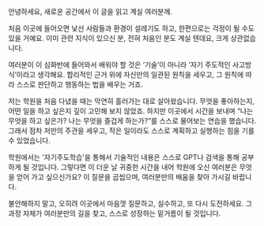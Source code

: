 안녕하세요, 새로운 공간에서 이 글을 읽고 계실 여러분께.

처음 이곳에 들어오면 낯선 사람들과 환경이 설레기도 하고, 한편으로는 걱정이 될 수도 있을 거예요. 
이미 관련 지식이 있으신 분, 전혀 처음인 분도 계실 텐데요, 크게 상관없습니다.

여러분이 이 심화반에 들어와서 배워야 할 것은 ‘기술’이 아니라 ‘자기 주도적인 사고방식’이라고 생각해요. 
합리적인 근거 위에 자신만의 일관된 원칙을 세우고, 그 원칙에 따라 스스로 판단하고 행동하는 법을 배우는 거죠.

저는 학원을 처음 다녔을 때는 막연히 흘러가는 대로 살아왔습니다. 
무엇을 좋아하는지, 어떤 일을 하고 싶은지 깊이 고민해 보지 않았죠. 
하지만 이곳에서 시간을 보내며 “나는 무엇을 하고 싶은가? 나는 무엇을 즐겁게 하는가?”를 스스로 물어보는 연습을 했습니다. 
그래서 점차 저만의 주관을 세우고, 작은 일이라도 스스로 계획하고 실행하는 힘을 기를 수 있었습니다.

학원에서는 '자기주도학습'을 통해서 기술적인 내용은 스스로 GPT나 검색을 통해 공부하게 될 것입니다.
그렇다면 이 더운 날 귀중한 시간을 내어 학원에 오신 여러분은 무엇을 얻어 가고 싶으신가요?
이 질문을 곱씹으며, 여러분만의 배움을 찾아 가시길 바랍니다.

불안해하지 말고, 오히려 이곳에서 마음껏 질문하고, 실수하고, 또 다시 도전하세요. 그 과정 자체가 여러분만의 길을 찾고, 스스로 성장하는 밑거름이 될 것입니다.